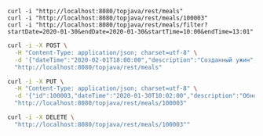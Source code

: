 `curl -i "http://localhost:8080/topjava/rest/meals"`  
`curl -i "http://localhost:8080/topjava/rest/meals/100003"`  
`curl -i "http://localhost:8080/topjava/rest/meals/filter?startDate=2020-01-30&endDate=2020-01-30&startTime=10:00&endTime=13:01"`  

```sh
curl -i -X POST \
  -H "Content-Type: application/json; charset=utf-8" \
  -d '{"dateTime":"2020-02-01T18:00:00","description":"Созданный ужин","calories":300}' \
  "http://localhost:8080/topjava/rest/meals"
```

```sh
curl -i -X PUT \
  -H "Content-Type: application/json; charset=utf-8" \
  -d '{"id":100003,"dateTime":"2020-01-30T10:02:00","description":"Обновленный завтрак","calories":200}' \
  "http://localhost:8080/topjava/rest/meals/100003"
```

```sh
curl -i -X DELETE \
  "http://localhost:8080/topjava/rest/meals/100003""
```
